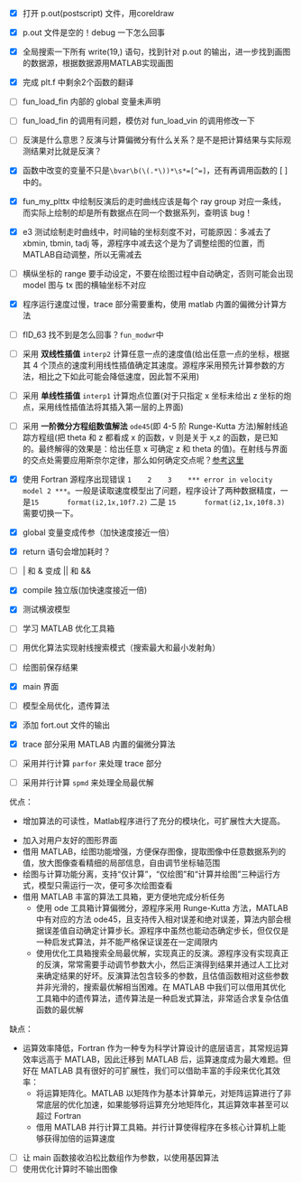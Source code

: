 
- [X] 打开 p.out(postscript) 文件，用coreldraw
- [X] p.out 文件是空的！debug 一下怎么回事
- [X] 全局搜索一下所有 write(19,) 语句，找到针对 p.out 的输出，进一步找到画图的数据源，根据数据源用MATLAB实现画图
- [X] 完成 plt.f 中剩余2个函数的翻译
- [ ] fun_load_fin 内部的 global 变量未声明
- [ ] fun_load_fin 的调用有问题，模仿对 fun_load_vin 的调用修改一下
- [ ] 反演是什么意思？反演与计算偏微分有什么关系？是不是把计算结果与实际观测结果对比就是反演？
- [X] 函数中改变的变量不只是`\bvar\b(\(.*\))*\s*=[^=]`，还有再调用函数的 [ ] 中的。
- [X] fun_my_plttx 中绘制反演后的走时曲线应该是每个 ray group 对应一条线，而实际上绘制的却是所有数据点在同一个数据系列，查明该 bug！
- [X] e3 测试绘制走时曲线中，时间轴的坐标刻度不对，可能原因：多减去了 xbmin, tbmin, tadj 等，源程序中减去这个是为了调整绘图的位置，而MATLAB自动调整，所以无需减去
- [ ] 横纵坐标的 range 要手动设定，不要在绘图过程中自动确定，否则可能会出现 model 图与 tx 图的横轴坐标不对应
- [X] 程序运行速度过慢，trace 部分需要重构，使用 matlab 内置的偏微分计算方法
- [ ] fID_63 找不到是怎么回事？`fun_modwr`中
- [ ] 采用 **双线性插值** `interp2` 计算任意一点的速度值(给出任意一点的坐标，根据其 4 个顶点的速度利用线性插值确定其速度。源程序采用预先计算参数的方法，相比之下如此可能会降低速度，因此暂不采用)
- [ ] 采用 **单线性插值** `interp1` 计算炮点位置(对于只指定 x 坐标未给出 z 坐标的炮点，采用线性插值法将其插入第一层的上界面)
- [ ] 采用 **一阶微分方程组数值解法** `ode45`(即 4-5 阶 Runge-Kutta 方法)解射线追踪方程组(把 theta 和 z 都看成 x 的函数，v 则是关于 x,z 的函数，是已知的。最终解得的效果是：给出任意 x 可确定 z 和 theta 的值)。在射线与界面的交点处需要应用斯奈尔定律，那么如何确定交点呢？[参考这里](https://zhidao.baidu.com/question/435858700.html)

- [X] 使用 Fortran 源程序出现错误 `1    2    3    *** error in velocity model 2 ***`。一般是读取速度模型出了问题，程序设计了两种数据精度，一是`15       format(i2,1x,10f7.2)` 二是 `15       format(i2,1x,10f8.3)` 需要切换一下。

- [X] global 变量变成传参（加快速度接近一倍）
- [X] return 语句会增加耗时？
- [ ] | 和 & 变成 || 和 &&
- [X] compile 独立版(加快速度接近一倍)
 
- [X] 测试横波模型
- [ ] 学习 MATLAB 优化工具箱
- [ ] 用优化算法实现射线搜索模式（搜索最大和最小发射角）
- [ ] 绘图前保存结果
- [X] main 界面
- [ ] 模型全局优化，遗传算法
- [X] 添加 fort.out 文件的输出
- [X] trace 部分采用 MATLAB 内置的偏微分算法
- [ ] 采用并行计算 `parfor` 来处理 trace 部分 
- [ ] 采用并行计算 `spmd` 来处理全局最优解

优点：
- 增加算法的可读性，Matlab程序进行了充分的模块化，可扩展性大大提高。
<!-- - 增加计算精度，Fortran 语言由于静态类型的限制，其对于浮点数的保存精度有限，而在 MATLAB 中则不存在此顾虑 -->
- 加入对用户友好的图形界面
- 借用 MATLAB，绘图功能增强，方便保存图像，提取图像中任意数据系列的值，放大图像查看精细的局部信息，自由调节坐标轴范围
- 绘图与计算功能分离，支持“仅计算”，“仅绘图”和“计算并绘图”三种运行方式，模型只需运行一次，便可多次绘图查看
- 借用 MATLAB 丰富的算法工具箱，更方便地完成分析任务
    + 使用 ode 工具箱计算偏微分，源程序采用 Runge-Kutta 方法，MATLAB中有对应的方法 ode45，且支持传入相对误差和绝对误差，算法内部会根据误差值自动确定计算步长。源程序中虽然也能动态确定步长，但仅仅是一种启发式算法，并不能严格保证误差在一定阈限内
    + 使用优化工具箱搜索全局最优解，实现真正的反演。源程序没有实现真正的反演，常常需要手动调节参数大小，然后正演得到结果并通过人工比对来确定结果的好坏。反演算法包含较多的参数，且估值函数相对这些参数并非光滑的，搜索最优解相当困难。在 MATLAB 中我们可以借用其优化工具箱中的遗传算法，遗传算法是一种启发式算法，非常适合求复杂估值函数的最优解

缺点：
- 运算效率降低，Fortran 作为一种专为科学计算设计的底层语言，其常规运算效率远高于 MATLAB，因此迁移到 MATLAB 后，运算速度成为最大难题。但好在 MATLAB 具有很好的可扩展性，我们可以借助丰富的手段来优化其效率：
    + 将运算矩阵化。MATLAB 以矩阵作为基本计算单元，对矩阵运算进行了非常底层的优化加速，如果能够将运算充分地矩阵化，其运算效率甚至可以超过 Fortran
    + 借用 MATLAB 并行计算工具箱。并行计算使得程序在多核心计算机上能够获得加倍的运算速度

- [ ] 让 main 函数接收泊松比数组作为参数，以使用基因算法
- [ ] 使用优化计算时不输出图像

